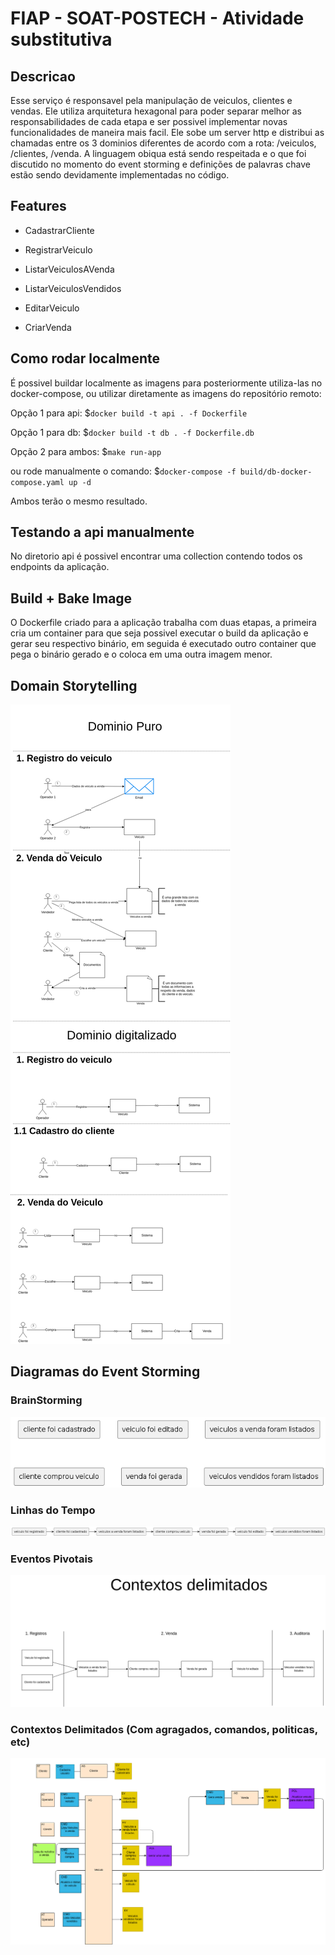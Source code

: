 # FIAP - SOAT-POSTECH - Atividade substitutiva

## Descricao

Esse serviço é responsavel pela manipulação de veiculos, clientes e vendas. Ele utiliza arquitetura hexagonal para poder separar melhor as responsabilidades de cada etapa e ser possivel implementar novas funcionalidades de maneira mais facil. Ele sobe um server http e distribui as chamadas entre os 3 dominios diferentes de acordo com a rota: /veiculos, /clientes, /venda.
A linguagem obiqua está sendo respeitada e o que foi discutido no momento do event storming e definições de palavras chave estão sendo devidamente implementadas no código.

## Features

- CadastrarCliente

- RegistrarVeiculo
- ListarVeiculosAVenda
- ListarVeiculosVendidos
- EditarVeiculo

- CriarVenda

## Como rodar localmente

É possivel buildar localmente as imagens para posteriormente utiliza-las no docker-compose, ou utilizar diretamente as imagens do repositório remoto:

Opção 1 para api: 
    $```docker build -t api . -f Dockerfile```

Opção 1 para db:
    $```docker build -t db . -f Dockerfile.db```

Opção 2 para ambos:
    $```make run-app```

ou rode manualmente o comando: $```docker-compose -f build/db-docker-compose.yaml up -d```

Ambos terão o mesmo resultado.

## Testando a api manualmente

No diretorio api é possivel encontrar uma collection contendo todos os endpoints da aplicação.

## Build + Bake Image

O Dockerfile criado para a aplicação trabalha com duas etapas, a primeira cria um container para que seja possivel executar o build da aplicação e gerar seu respectivo binário, em seguida é executado outro container que pega o binário gerado e o coloca em uma outra imagem menor.

## Domain Storytelling

![Storytelling](./docs/storytelling/diagram.png)

## Diagramas do Event Storming

### BrainStorming

![Fase-1](./docs/event-storming-fase-1.png)

### Linhas do Tempo

![Fase-2](./docs/event-storming-fase-2.png)

### Eventos Pivotais

![Fase-3](./docs/event-storming-fase-3.png)

### Contextos Delimitados (Com agragados, comandos, politicas, etc)

![Fase-3](./docs/event-storming-fase-4.png)